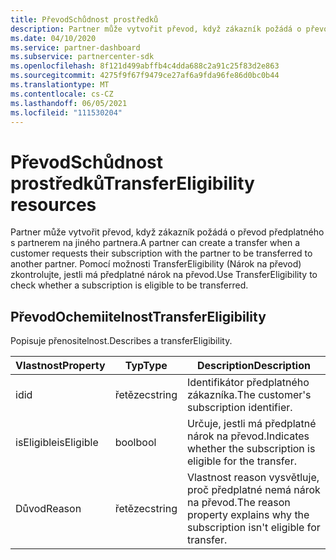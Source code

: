 ```yaml
---
title: PřevodSchůdnost prostředků
description: Partner může vytvořit převod, když zákazník požádá o převod předplatného s partnerem na jiného partnera.
ms.date: 04/10/2020
ms.service: partner-dashboard
ms.subservice: partnercenter-sdk
ms.openlocfilehash: 8f121d499abffb4c4dda688c2a91c25f83d2e863
ms.sourcegitcommit: 4275f9f67f9479ce27af6a9fda96fe86d0bc0b44
ms.translationtype: MT
ms.contentlocale: cs-CZ
ms.lasthandoff: 06/05/2021
ms.locfileid: "111530204"
---
```

# <a name="transfereligibility-resources"></a><span data-ttu-id="fba1c-103">PřevodSchůdnost prostředků</span><span class="sxs-lookup"><span data-stu-id="fba1c-103">TransferEligibility resources</span></span>

<span data-ttu-id="fba1c-104">Partner může vytvořit převod, když zákazník požádá o převod předplatného s partnerem na jiného partnera.</span><span class="sxs-lookup"><span data-stu-id="fba1c-104">A partner can create a transfer when a customer requests their subscription with the partner to be transferred to another partner.</span></span> <span data-ttu-id="fba1c-105">Pomocí možnosti TransferEligibility (Nárok na převod) zkontrolujte, jestli má předplatné nárok na převod.</span><span class="sxs-lookup"><span data-stu-id="fba1c-105">Use TransferEligibility to check whether a subscription is eligible to be transferred.</span></span>

## <a name="transfereligibility"></a><span data-ttu-id="fba1c-106">PřevodOchemiitelnost</span><span class="sxs-lookup"><span data-stu-id="fba1c-106">TransferEligibility</span></span>

<span data-ttu-id="fba1c-107">Popisuje přenositelnost.</span><span class="sxs-lookup"><span data-stu-id="fba1c-107">Describes a transferEligibility.</span></span>

| <span data-ttu-id="fba1c-108">Vlastnost</span><span class="sxs-lookup"><span data-stu-id="fba1c-108">Property</span></span>              | <span data-ttu-id="fba1c-109">Typ</span><span class="sxs-lookup"><span data-stu-id="fba1c-109">Type</span></span>             | <span data-ttu-id="fba1c-110">Description</span><span class="sxs-lookup"><span data-stu-id="fba1c-110">Description</span></span>                                                                              |
|-----------------------|------------------|------------------------------------------------------------------------------------------|
| <span data-ttu-id="fba1c-111">id</span><span class="sxs-lookup"><span data-stu-id="fba1c-111">id</span></span>                    | <span data-ttu-id="fba1c-112">řetězec</span><span class="sxs-lookup"><span data-stu-id="fba1c-112">string</span></span>           | <span data-ttu-id="fba1c-113">Identifikátor předplatného zákazníka.</span><span class="sxs-lookup"><span data-stu-id="fba1c-113">The customer's subscription identifier.</span></span>                                                  |
| <span data-ttu-id="fba1c-114">isEligible</span><span class="sxs-lookup"><span data-stu-id="fba1c-114">isEligible</span></span>            | <span data-ttu-id="fba1c-115">bool</span><span class="sxs-lookup"><span data-stu-id="fba1c-115">bool</span></span>             | <span data-ttu-id="fba1c-116">Určuje, jestli má předplatné nárok na převod.</span><span class="sxs-lookup"><span data-stu-id="fba1c-116">Indicates whether the subscription is eligible for the transfer.</span></span>                         |
| <span data-ttu-id="fba1c-117">Důvod</span><span class="sxs-lookup"><span data-stu-id="fba1c-117">Reason</span></span>                | <span data-ttu-id="fba1c-118">řetězec</span><span class="sxs-lookup"><span data-stu-id="fba1c-118">string</span></span>           | <span data-ttu-id="fba1c-119">Vlastnost reason vysvětluje, proč předplatné nemá nárok na převod.</span><span class="sxs-lookup"><span data-stu-id="fba1c-119">The reason property explains why the subscription isn't eligible for transfer.</span></span> |